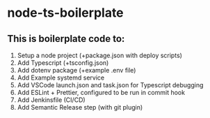 # node-ts-boilerplate

## This is boilerplate code to:

1. Setup a node project (+package.json with deploy scripts)
2. Add Typescript (+tsconfig.json)
3. Add dotenv package (+example .env file)
4. Add Example systemd service
5. Add VSCode launch.json and task.json for Typescript debugging
6. Add ESLint + Prettier, configured to be run in commit hook
7. Add Jenkinsfile (CI/CD)
8. Add Semantic Release step (with git plugin)
